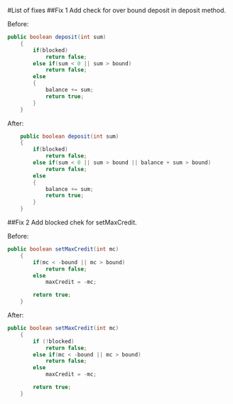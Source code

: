 #List of fixes
##Fix 1
Add check for over bound deposit in deposit method.

Before:
```java
public boolean deposit(int sum)
    {
        if(blocked)
            return false;
        else if(sum < 0 || sum > bound)
            return false;
        else
        {
            balance += sum;
            return true;
        }
    }
```

After:
```java
    public boolean deposit(int sum)
    {
        if(blocked)
            return false;
        else if(sum < 0 || sum > bound || balance + sum > bound)
            return false;
        else
        {
            balance += sum;
            return true;
        }
    }
```

##Fix 2
Add blocked chek for setMaxCredit. 

Before:
```java
public boolean setMaxCredit(int mc)
    {
        if(mc < -bound || mc > bound)
            return false;
        else
            maxCredit = -mc;

        return true;
    }
```
After: 
```java
public boolean setMaxCredit(int mc)
    {
        if (!blocked)
            return false;
        else if(mc < -bound || mc > bound)
            return false;
        else
            maxCredit = -mc;

        return true;
    }
```